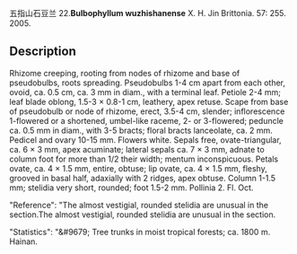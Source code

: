 五指山石豆兰
22.**Bulbophyllum wuzhishanense** X. H. Jin Brittonia. 57: 255. 2005.

## Description
Rhizome creeping, rooting from nodes of rhizome and base of pseudobulbs, roots spreading. Pseudobulbs 1-4 cm apart from each other, ovoid, ca. 0.5 cm, ca. 3 mm in diam., with a terminal leaf. Petiole 2-4 mm; leaf blade oblong, 1.5-3 × 0.8-1 cm, leathery, apex retuse. Scape from base of pseudobulb or node of rhizome, erect, 3.5-4 cm, slender; inflorescence 1-flowered or a shortened, umbel-like raceme, 2- or 3-flowered; peduncle ca. 0.5 mm in diam., with 3-5 bracts; floral bracts lanceolate, ca. 2 mm. Pedicel and ovary 10-15 mm. Flowers white. Sepals free, ovate-triangular, ca. 6 × 3 mm, apex acuminate; lateral sepals ca. 7 × 3 mm, adnate to column foot for more than 1/2 their width; mentum inconspicuous. Petals ovate, ca. 4 × 1.5 mm, entire, obtuse; lip ovate, ca. 4 × 1.5 mm, fleshy, grooved in basal half, adaxially with 2 ridges, apex obtuse. Column 1-1.5 mm; stelidia very short, rounded; foot 1.5-2 mm. Pollinia 2. Fl. Oct.

  "Reference": "The almost vestigial, rounded stelidia are unusual in the section.The almost vestigial, rounded stelidia are unusual in the section.

  "Statistics": "&amp;#9679; Tree trunks in moist tropical forests; ca. 1800 m. Hainan.

